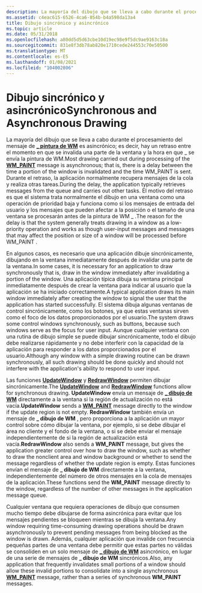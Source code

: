 ```yaml
---
description: La mayoría del dibujo que se lleva a cabo durante el procesamiento del mensaje de pintura de WM \_ es asincrónico; es decir, hay un retraso entre el momento en que se invalida una parte de la ventana y la hora en que \_ se envía la pintura de WM.
ms.assetid: c4eac615-6526-4ca6-854b-b4a598da13a4
title: Dibujo sincrónico y asincrónico
ms.topic: article
ms.date: 05/31/2018
ms.openlocfilehash: a80dd5d5d63cbe10d19ec98e9f5dc9ae9163c18a
ms.sourcegitcommit: 831e8f3db78ab820e1710cede244553c70e50500
ms.translationtype: MT
ms.contentlocale: es-ES
ms.lasthandoff: 01/08/2021
ms.locfileid: "104002806"
---
```

# <a name="synchronous-and-asynchronous-drawing"></a><span data-ttu-id="2e773-103">Dibujo sincrónico y asincrónico</span><span class="sxs-lookup"><span data-stu-id="2e773-103">Synchronous and Asynchronous Drawing</span></span>

<span data-ttu-id="2e773-104">La mayoría del dibujo que se lleva a cabo durante el procesamiento del mensaje de [**\_ pintura de WM**](wm-paint.md) es asincrónico; es decir, hay un retraso entre el momento en que se invalida una parte de la ventana y la hora en que \_ se envía la pintura de WM.</span><span class="sxs-lookup"><span data-stu-id="2e773-104">Most drawing carried out during processing of the [**WM\_PAINT**](wm-paint.md) message is asynchronous; that is, there is a delay between the time a portion of the window is invalidated and the time WM\_PAINT is sent.</span></span> <span data-ttu-id="2e773-105">Durante el retraso, la aplicación normalmente recupera mensajes de la cola y realiza otras tareas.</span><span class="sxs-lookup"><span data-stu-id="2e773-105">During the delay, the application typically retrieves messages from the queue and carries out other tasks.</span></span> <span data-ttu-id="2e773-106">El motivo del retraso es que el sistema trata normalmente el dibujo en una ventana como una operación de prioridad baja y funciona como si los mensajes de entrada del usuario y los mensajes que pueden afectar a la posición o el tamaño de una ventana se procesarán antes de la pintura de WM \_ .</span><span class="sxs-lookup"><span data-stu-id="2e773-106">The reason for the delay is that the system generally treats drawing in a window as a low-priority operation and works as though user-input messages and messages that may affect the position or size of a window will be processed before WM\_PAINT .</span></span>

<span data-ttu-id="2e773-107">En algunos casos, es necesario que una aplicación dibuje sincrónicamente, dibujando en la ventana inmediatamente después de invalidar una parte de la ventana.</span><span class="sxs-lookup"><span data-stu-id="2e773-107">In some cases, it is necessary for an application to draw synchronously that is, draw in the window immediately after invalidating a portion of the window.</span></span> <span data-ttu-id="2e773-108">Una aplicación típica dibuja su ventana principal inmediatamente después de crear la ventana para indicar al usuario que la aplicación se ha iniciado correctamente.</span><span class="sxs-lookup"><span data-stu-id="2e773-108">A typical application draws its main window immediately after creating the window to signal the user that the application has started successfully.</span></span> <span data-ttu-id="2e773-109">El sistema dibuja algunas ventanas de control sincrónicamente, como los botones, ya que estas ventanas sirven como el foco de los datos proporcionados por el usuario.</span><span class="sxs-lookup"><span data-stu-id="2e773-109">The system draws some control windows synchronously, such as buttons, because such windows serve as the focus for user input.</span></span> <span data-ttu-id="2e773-110">Aunque cualquier ventana con una rutina de dibujo simple se puede dibujar sincrónicamente, todo el dibujo debe realizarse rápidamente y no debe interferir con la capacidad de la aplicación para responder a los datos proporcionados por el usuario.</span><span class="sxs-lookup"><span data-stu-id="2e773-110">Although any window with a simple drawing routine can be drawn synchronously, all such drawing should be done quickly and should not interfere with the application's ability to respond to user input.</span></span>

<span data-ttu-id="2e773-111">Las funciones [**UpdateWindow**](/windows/desktop/api/Winuser/nf-winuser-updatewindow) y [**RedrawWindow**](/windows/desktop/api/Winuser/nf-winuser-redrawwindow) permiten dibujar sincrónicamente.</span><span class="sxs-lookup"><span data-stu-id="2e773-111">The [**UpdateWindow**](/windows/desktop/api/Winuser/nf-winuser-updatewindow) and [**RedrawWindow**](/windows/desktop/api/Winuser/nf-winuser-redrawwindow) functions allow for synchronous drawing.</span></span> <span data-ttu-id="2e773-112">**UpdateWindow** envía un mensaje de [**\_ dibujo de WM**](wm-paint.md) directamente a la ventana si la región de actualización no está vacía.</span><span class="sxs-lookup"><span data-stu-id="2e773-112">**UpdateWindow** sends a [**WM\_PAINT**](wm-paint.md) message directly to the window if the update region is not empty.</span></span> <span data-ttu-id="2e773-113">**RedrawWindow** también envía un mensaje de **\_ dibujo de WM** , pero proporciona a la aplicación un mayor control sobre cómo dibujar la ventana, por ejemplo, si se debe dibujar el área no cliente y el fondo de la ventana, o si se debe enviar el mensaje independientemente de si la región de actualización está vacía.</span><span class="sxs-lookup"><span data-stu-id="2e773-113">**RedrawWindow** also sends a **WM\_PAINT** message, but gives the application greater control over how to draw the window, such as whether to draw the nonclient area and window background or whether to send the message regardless of whether the update region is empty.</span></span> <span data-ttu-id="2e773-114">Estas funciones envían el mensaje de **\_ dibujo de WM** directamente a la ventana, independientemente del número de otros mensajes en la cola de mensajes de la aplicación.</span><span class="sxs-lookup"><span data-stu-id="2e773-114">These functions send the **WM\_PAINT** message directly to the window, regardless of the number of other messages in the application message queue.</span></span>

<span data-ttu-id="2e773-115">Cualquier ventana que requiera operaciones de dibujo que consumen mucho tiempo debe dibujarse de forma asincrónica para evitar que los mensajes pendientes se bloqueen mientras se dibuja la ventana.</span><span class="sxs-lookup"><span data-stu-id="2e773-115">Any window requiring time-consuming drawing operations should be drawn asynchronously to prevent pending messages from being blocked as the window is drawn.</span></span> <span data-ttu-id="2e773-116">Además, cualquier aplicación que invalide con frecuencia pequeñas partes de una ventana debe permitir que estas partes no válidas se consoliden en un solo mensaje de [**\_ dibujo de WM**](wm-paint.md) asincrónico, en lugar de una serie de mensajes de **\_ dibujo de WM** sincrónicos.</span><span class="sxs-lookup"><span data-stu-id="2e773-116">Also, any application that frequently invalidates small portions of a window should allow these invalid portions to consolidate into a single asynchronous [**WM\_PAINT**](wm-paint.md) message, rather than a series of synchronous **WM\_PAINT** messages.</span></span>

 

 



